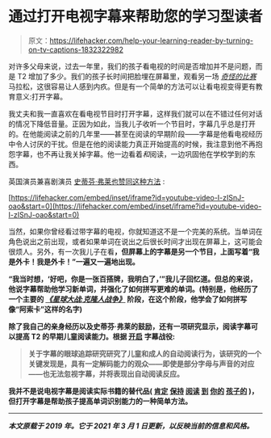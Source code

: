 # 通过打开电视字幕来帮助您的学习型读者

> 原文：<https://lifehacker.com/help-your-learning-reader-by-turning-on-tv-captions-1832322982>

对许多父母来说，过去一年里，我们的孩子看电视的时间是否增加并不是问题，而是 T2 增加了多少。我们的孩子长时间把脸埋在屏幕里，观看另一场 [*奇怪的比赛*](https://www.imdb.com/title/tt3900614/) 马拉松，这很容易让人感到内疚。但是有一个简单的方法可以让看电视变得更有教育意义:打开字幕。



我丈夫和我一直喜欢在看电视节目时打开字幕，这样我们就可以在不错过任何对话的情况下降低音量。正因为如此，当我儿子收听一个节目时，字幕几乎总是打开的。在他能阅读之前的几年里——甚至在阅读的早期阶段——字幕是他看电视经历中令人讨厌的干扰。但是在他的阅读能力真正开始提高的时候，我注意到他不再抱怨字幕，也不再让我关掉字幕。他一边看着*和*阅读，一边巩固他在学校学到的东西。

英国演员兼喜剧演员 [史蒂芬·弗莱也赞同这种方法](https://www.youtube.com/watch?v=I-zISnJ-oao) :

 [https://lifehacker.com/embed/inset/iframe?id=youtube-video-I-zISnJ-oao&start=0](https://lifehacker.com/embed/inset/iframe?id=youtube-video-I-zISnJ-oao&start=0) 

当然，如果你曾经看过带字幕的电视，你就知道这不是一个完美的系统。当单词在角色说出之前出现，或者如果单词在说出之后很长时间才出现在屏幕上，这可能会很烦人。另外，有一次我儿子在看[](https://www.imdb.com/title/tt00206512/)**，但屏幕上的字幕是另一个节目，上面写着“我是外卡！我是外卡！”一遍又一遍地出现。**

**“我当时想，‘好吧，你是一张百搭牌，我明白了，’”我儿子回忆道。但总的来说，他说字幕帮助他学习新单词，并强化了如何拼写更难的单词。(特别是，他经历了一个主要的 [*《星球大战:克隆人战争》*](https://www.imdb.com/title/tt0458290/) 阶段，在这个阶段，他学会了如何拼写像“阿索卡”这样的名字)**

**除了我自己的亲身经历以及史蒂芬·弗莱的鼓励，还有一项研究显示，阅读字幕可以提高 T2 的早期儿童阅读能力。根据 [开启](https://turnonthesubtitles.org/) 字幕战役:**

> **关于字幕的眼球追踪研究研究了儿童和成人的自动阅读行为，该研究的一个关键发现是，具有一定解码能力的观众——即使是部分字母与声音的对应——也无法忽视字幕，并将表现出自动阅读反应。**

**我并不是说电视字幕是阅读实际书籍的替代品( [肯定](https://offspring.lifehacker.com/8-ways-to-get-your-kid-to-read-more-1845775032) [保持](https://offspring.lifehacker.com/dont-stop-reading-to-your-kids-once-they-learn-how-to-r-1820092017) [阅读](https://offspring.lifehacker.com/read-novels-to-your-little-kid-1828237592) [到](https://offspring.lifehacker.com/how-to-read-aloud-to-your-kid-according-to-audiobook-n-1833998192) [你的](https://offspring.lifehacker.com/read-to-your-kids-while-theyre-in-the-bathtub-1835100569) [孩子的](https://offspring.lifehacker.com/why-kids-stop-reading-for-fun-by-age-9-and-what-to-do-1833554143) )，但打开字幕是帮助孩子提高单词识别能力的一种简单方法。**

* * *

***本文原载于 2019 年。它于 2021 年 3 月 1 日更新，以反映当前的信息和风格。***